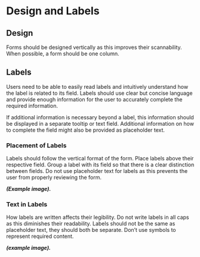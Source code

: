 # Design and Labels

## Design

Forms should be designed vertically as this improves their scannability. When possible, a form should be one column.

## Labels

Users need to be able to easily read labels and intuitively understand how the label is related to its field. Labels should use clear but concise language and provide enough information for the user to accurately complete the required information.

If additional information is necessary beyond a label, this information should be displayed in a separate tooltip or text field. Additional information on how to complete the field might also be provided as placeholder text.

### Placement of Labels

Labels should follow the vertical format of the form. Place labels above their respective field. Group a label with its field so that there is a clear distinction between fields. Do not use placeholder text for labels as this prevents the user from properly reviewing the form.

_**\(Example image\).**_

### Text in Labels

How labels are written affects their legibility. Do not write labels in all caps as this diminishes their readability. Labels should not be the same as placeholder text, they should both be separate. Don’t use symbols to represent required content.

_**\(example image\).**_

